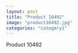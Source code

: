 ```yaml
---
layout: post
title: "Product 10492"
image: "product10492.jpg"
categories: "category1"
---
```

Product 10492
